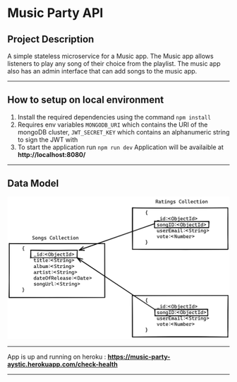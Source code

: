 # Music Party API

## Project Description

A simple stateless microservice for a Music app. The Music app allows listeners to play any song of their choice from the playlist. The music app also has an admin interface that can add songs to the music app.

---

## How to setup on local environment

1. Install the required dependencies using the command `npm install`
2. Requires env variables `MONGODB_URI` which contains the URI of the mongoDB cluster, `JWT_SECRET_KEY` which contains an alphanumeric string to sign the JWT with
3. To start the application run `npm run dev` Application will be availaible at **http://localhost:8080/**

---

## Data Model

![Data Model of the API](Data-Model.png "Data Model of the API")

---

App is up and running on heroku : **https://music-party-aystic.herokuapp.com/check-health**

---
